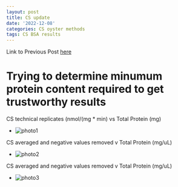 ```yaml
---
layout: post
title: CS update
date: '2022-12-08'
categories: CS oyster methods
tags: CS BSA results
---
```


Link to Previous Post [here](https://github.com/ocattau/notebook-2/edit/master/_posts/2022-07-08-CS8_CSupdate.md)

# Trying to determine minumum protein content required to get trustworthy results

CS technical replicates (nmol/(mg * min) vs Total Protein (mg) 
- ![photo1](https://raw.githubusercontent.com/mattgeorgephd/NOPP-gigas-ploidy-temp/main/202107_EXP2/citrate_synthase/plots/figure2c.png)

CS averaged and negative values removed v Total Protein (mg/uL) 
- ![photo2](https://raw.githubusercontent.com/mattgeorgephd/NOPP-gigas-ploidy-temp/main/202107_EXP2/citrate_synthase/plots/fig%202c%20with%20labels.png)

CS averaged and negative values removed v Total Protein (mg/uL) 
- ![photo3](https://raw.githubusercontent.com/mattgeorgephd/NOPP-gigas-ploidy-temp/main/202107_EXP2/citrate_synthase/plots/fig%202a%20with%20labels.png)
